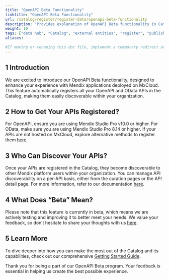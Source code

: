 ```yaml
---
title: "OpenAPI Beta Functionality"
linktitle: "OpenAPI Beta Functionality"
url: /catalog/register/register-data/openapi-beta-functionality
description: "Provides explanation of OpenAPI Beta functionality in Catalog"
weight: 10
tags: ["data hub", "Catalog", "external entities", "register", "published OData service" ,"how to", "registration"]
aliases:

#If moving or renaming this doc file, implement a temporary redirect and let the respective team know they should update the URL in the product. See Mapping to Products for more details. 
---
```


## 1 Introduction

We are excited to introduce our OpenAPI Beta functionality, designed to enhance your experience with Mendix applications deployed on MxCloud. This feature automatically registers all your OpenAPI and OData APIs in the Catalog, making them easily discoverable within your organization.

## 2 How to Get Your APIs Registered?

For OpenAPI, ensure you are using Mendix Studio Pro v10.0 or higher.
For OData, make sure you are using Mendix Studio Pro 8.14 or higher.
If your APIs are not hosted on MxCloud, explore alternative methods to register them [here](/catalog/register/).

## 3 Who Can Discover Your APIs?

Once your APIs are registered in the Catalog, they become discoverable to other Mendix platform users within your organization. You can manage API discoverability on a per-API basis, either from the curation pages or the API detail page. For more information, refer to our documentation [here](/catalog/manage/curate/#61-discoverable).

## 4 What Does “Beta” Mean?

Please note that this feature is currently in beta, which means we are actively testing and improving it to better meet your needs. We value your feedback, so don’t hesitate to share your thoughts with us [here](https://forum.mendix.com/link/space/catalog).

## 5 Learn More
To dive deeper into how you can make the most out of the Catalog and its capabilities, check out our comprehensive [Getting Started Guide](/catalog/get-started/).

Thank you for being a part of our OpenAPI Beta program. Your feedback is essential in helping us create the best possible experience.